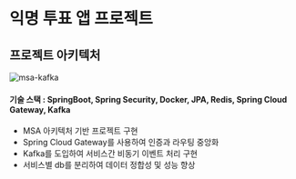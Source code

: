 # 익명 투표 앱 프로젝트


## 프로젝트 아키텍처

![msa-kafka](https://github.com/user-attachments/assets/a9a94a3c-b21c-47a0-bdec-846392b09ac2)


#### 기술 스택 : SpringBoot, Spring Security, Docker, JPA, Redis, Spring Cloud Gateway, Kafka


- MSA 아키텍처 기반 프로젝트 구현
- Spring Cloud Gateway를 사용하여 인증과 라우팅 중앙화
- Kafka를 도입하여 서비스간 비동기 이벤트 처리 구현
- 서비스별 db를 분리하여 데이터 정합성 및 성능 향상
